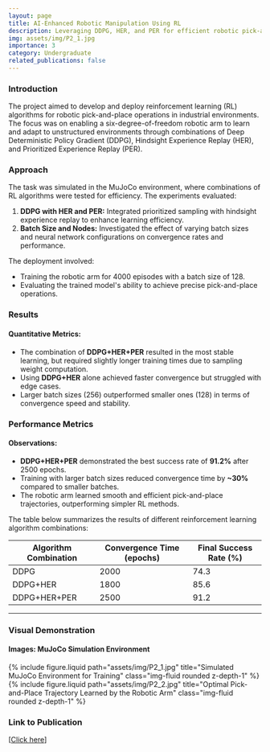 ```yaml
---
layout: page
title: AI-Enhanced Robotic Manipulation Using RL
description: Leveraging DDPG, HER, and PER for efficient robotic pick-and-place tasks.
img: assets/img/P2_1.jpg
importance: 3
category: Undergraduate
related_publications: false
---
```


### Introduction
The project aimed to develop and deploy reinforcement learning (RL) algorithms for robotic pick-and-place operations in industrial environments. The focus was on enabling a six-degree-of-freedom robotic arm to learn and adapt to unstructured environments through combinations of Deep Deterministic Policy Gradient (DDPG), Hindsight Experience Replay (HER), and Prioritized Experience Replay (PER).

### Approach
The task was simulated in the MuJoCo environment, where combinations of RL algorithms were tested for efficiency. The experiments evaluated:
1. **DDPG with HER and PER:** Integrated prioritized sampling with hindsight experience replay to enhance learning efficiency.
2. **Batch Size and Nodes:** Investigated the effect of varying batch sizes and neural network configurations on convergence rates and performance.

The deployment involved:
- Training the robotic arm for 4000 episodes with a batch size of 128.
- Evaluating the trained model's ability to achieve precise pick-and-place operations.

### Results
#### Quantitative Metrics:
- The combination of **DDPG+HER+PER** resulted in the most stable learning, but required slightly longer training times due to sampling weight computation.
- Using **DDPG+HER** alone achieved faster convergence but struggled with edge cases.
- Larger batch sizes (256) outperformed smaller ones (128) in terms of convergence speed and stability.

### Performance Metrics
#### Observations:
- **DDPG+HER+PER** demonstrated the best success rate of **91.2%** after 2500 epochs.
- Training with larger batch sizes reduced convergence time by **~30%** compared to smaller batches.
- The robotic arm learned smooth and efficient pick-and-place trajectories, outperforming simpler RL methods.

The table below summarizes the results of different reinforcement learning algorithm combinations:

| **Algorithm Combination** | **Convergence Time (epochs)** | **Final Success Rate (%)** |
|----------------------------|-------------------------------|-----------------------------|
| DDPG                      | 2000                          | 74.3                        |
| DDPG+HER                  | 1800                          | 85.6                        |
| DDPG+HER+PER              | 2500                          | 91.2                        |

---

### Visual Demonstration
#### Images: MuJoCo Simulation Environment
<div class="text-center">
    {% include figure.liquid path="assets/img/P2_1.jpg" title="Simulated MuJoCo Environment for Training" class="img-fluid rounded z-depth-1" %}
</div>
<div class="text-center">
    {% include figure.liquid path="assets/img/P2_2.jpg" title="Optimal Pick-and-Place Trajectory Learned by the Robotic Arm" class="img-fluid rounded z-depth-1" %}
</div>

### Link to Publication
[[Click here](https://www.sciencedirect.com/science/article/abs/pii/S0360835224002274)]




